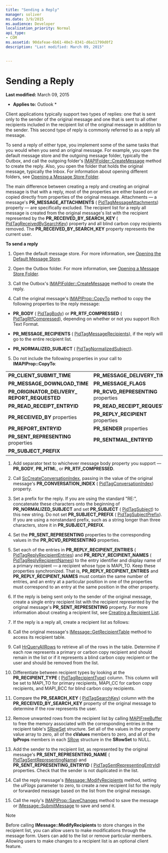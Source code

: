 ```yaml
---
title: "Sending a Reply"
manager: soliver
ms.date: 3/9/2015
ms.audience: Developer
localization_priority: Normal
api_type:
- COM
ms.assetid: 90dafeae-6b61-40e3-8341-d6a11799d0f2
description: "Last modified: March 09, 2015"
 
 
---
```


# Sending a Reply

 **Last modified:** March 09, 2015 
  
 * **Applies to:** Outlook * 
  
Client applications typically support two types of replies: one that is sent only to the sender of the original message and one that is sent to all other recipients included in the recipient list of the original message in addition to the sender. This second type of reply is commonly referred to as a reply all message.
  
To send a reply of either type, you implement some of the same tasks that you would when you send an original message. For example, you open the default message store and the outgoing message folder, typically the Outbox, and call the outgoing folder's [IMAPIFolder::CreateMessage](imapifolder-createmessage.md) method to create the reply. Also, you open the folder that holds the original message, typically the Inbox. For information about opening different folders, see [Opening a Message Store Folder](opening-a-message-store-folder.md).
  
The main difference between creating a reply and creating an original message is that with a reply, most of the properties are either based on or copied directly from properties of the original message. Attachments — a message's **PR_MESSAGE_ATTACHMENTS** ( [PidTagMessageAttachments](pidtagmessageattachments-canonical-property.md)) property — are specifically excluded. The recipient list for a reply all message is created from the original message's list with the recipient represented by the **PR_RECEIVED_BY_SEARCH_KEY** ( [PidTagReceivedBySearchKey](pidtagreceivedbysearchkey-canonical-property.md)) property and all blind carbon copy recipients removed. The **PR_RECEIVED_BY_SEARCH_KEY** property represents the current user. 
  
 **To send a reply**
  
1. Open the default message store. For more information, see [Opening the Default Message Store](opening-the-default-message-store.md).
    
2. Open the Outbox folder. For more information, see [Opening a Message Store Folder](opening-a-message-store-folder.md).
    
3. Call the Outbox's [IMAPIFolder::CreateMessage](imapifolder-createmessage.md) method to create the reply. 
    
4. Call the original message's [IMAPIProp::CopyTo](imapiprop-copyto.md) method to copy the following properties to the reply message: 
    
  - **PR_BODY** ( [PidTagBody](pidtagbody-canonical-property.md)) or **PR_RTF_COMPRESSED** ( [PidTagRtfCompressed](pidtagrtfcompressed-canonical-property.md)), depending on whether or not you support Rich Text Format.
    
  - **PR_MESSAGE_RECIPIENTS** ( [PidTagMessageRecipients](pidtagmessagerecipients-canonical-property.md)), if the reply will go to the entire recipient list.
    
  - **PR_NORMALIZED_SUBJECT** ( [PidTagNormalizedSubject](pidtagnormalizedsubject-canonical-property.md)).
    
5. Do not include the following properties in your call to **IMAPIProp::CopyTo**:
    
|||
|:-----|:-----|
|**PR_CLIENT_SUBMIT_TIME** <br/> |**PR_MESSAGE_DELIVERY_TIME** <br/> |
|**PR_MESSAGE_DOWNLOAD_TIME** <br/> |**PR_MESSAGE_FLAGS** <br/> |
|**PR_ORIGINATOR_DELIVERY_ REPORT_REQUESTED** <br/> |**PR_RCVD_REPRESENTING** properties  <br/> |
|**PR_READ_RECEIPT_ENTRYID** <br/> |**PR_READ_RECEIPT_REQUESTED** <br/> |
|**PR_RECEIVED_BY** properties  <br/> |**PR_REPLY_RECIPIENT** properties  <br/> |
|**PR_REPORT_ENTRYID** <br/> |**PR_SENDER** properties  <br/> |
|**PR_SENT_REPRESENTING** properties  <br/> |**PR_SENTMAIL_ENTRYID** <br/> |
|**PR_SUBJECT_PREFIX** <br/> | <br/> |
   
1. Add separator text to whichever message body property you support — **PR_BODY**, **PR_HTM**L, or **PR_RTF_COMPRESSED**.
    
2. Call [ScCreateConversationIndex](sccreateconversationindex.md), passing in the value of the original message's **PR_CONVERSATION_INDEX** ( [PidTagConversationIndex](pidtagconversationindex-canonical-property.md)) property.
    
3. Set a prefix for the reply. If you are using the standard "RE:", concatenate these characters onto the beginning of **PR_NORMALIZED_SUBJECT** and set **PR_SUBJECT** ( [PidTagSubject](pidtagsubject-canonical-property.md)) to this new string. Do not set **PR_SUBJECT_PREFIX** ( [PidTagSubjectPrefix](pidtagsubjectprefix-canonical-property.md)). If you are using a nonstandard prefix, such as a string longer than three characters, store it in **PR_SUBJECT_PREFIX**. 
    
4. Set the **PR_SENT_REPRESENTING** properties to the corresponding values in the **PR_RCVD_REPRESENTING** properties. 
    
5. Set each of the entries in **PR_REPLY_RECIPIENT_ENTRIES** ( [PidTagReplyRecipientEntries](pidtagreplyrecipiententries-canonical-property.md)) and **PR_REPLY_RECIPIENT_NAMES** ( [PidTagReplyRecipientNames](pidtagreplyrecipientnames-canonical-property.md)) to the entry identifier and display name of a primary recipient — a recipient whose type is MAPI_TO. Keep these properties synchronized. That is, **PR_REPLY_RECIPIENT_ENTRIES** and **PR_REPLY_RECIPIENT_NAMES** must contain the same number of entries, and an entry at a particular position in one of the properties must correspond to an entry at the same position in the other property. 
    
6. If the reply is being sent only to the sender of the original message, create a single entry recipient list with the recipient represented by the original message's **PR_SENT_REPRESENTING** property. For more information about creating a recipient list, see [Creating a Recipient List](creating-a-recipient-list.md).
    
7. If the reply is a reply all, create a recipient list as follows:
    
1. Call the original message's [IMessage::GetRecipientTable](imessage-getrecipienttable.md) method to access its recipient table. 
    
2. Call [HrQueryAllRows](hrqueryallrows.md) to retrieve all of the rows in the table. Determine if each row represents a primary or carbon copy recipient and should remain in the list or if it represents a blind carbon copy recipient or the user and should be removed from the list. 
    
3. Differentiate between recipient types by looking at the **PR_RECIPIENT_TYPE** ( [PidTagRecipientType](pidtagrecipienttype-canonical-property.md)) column. This column will be set to MAPI_TO for primary recipients, MAPI_CC for carbon copy recipients, and MAPI_BCC for blind carbon copy recipients. 
    
4. Compare the **PR_SEARCH_KEY** ( [PidTagSearchKey](pidtagsearchkey-canonical-property.md)) column with the **PR_RECEIVED_BY_SEARCH_KEY** property of the original message to determine if the row represents the user. 
    
5. Remove unwanted rows from the recipient list by calling [MAPIFreeBuffer](mapifreebuffer.md) to free the memory associated with the corresponding entries in the recipient table's [SRowSet](srowset.md) structure. Set all of the values in the property value array to zero, all of the **cValues** members to zero, and all of the **lpProps** members in each [SRow](srow.md) structure in the **SRowSet** to NULL. 
    
6. Add the sender to the recipient list, as represented by the original message's **PR_SENT_REPRESENTING_NAME** ( [PidTagSentRepresentingName](pidtagsentrepresentingname-canonical-property.md)) and **PR_SENT_REPRESENTING_ENTRYID** ( [PidTagSentRepresentingEntryId](pidtagsentrepresentingentryid-canonical-property.md)) properties. Check that the sender is not duplicated in the list.
    
7. Call the reply message's [IMessage::ModifyRecipients](imessage-modifyrecipients.md) method, setting the  _ulFlags_ parameter to zero, to create a new recipient list for the reply or forwarded message based on the list from the original message. 
    
8. Call the reply's [IMAPIProp::SaveChanges](imapiprop-savechanges.md) method to save the message or [IMessage::SubmitMessage](imessage-submitmessage.md) to save and send it. 
    
> [!NOTE]
> Before calling **IMessage::ModifyRecipients** to store changes in the recipient list, you can allow users to make modifications through the message form. Users can add to the list or remove particular members. Allowing users to make changes to a recipient list is an optional client feature. 
  

